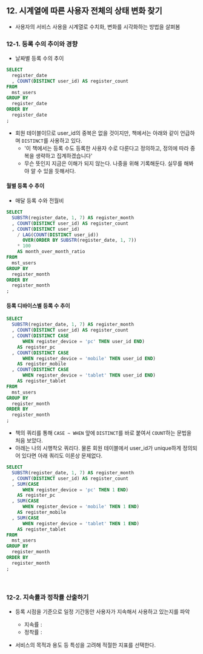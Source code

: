 ## 12. 시계열에 따른 사용자 전체의 상태 변화 찾기

* 사용자의 서비스 사용을 시계열로 수치화, 변화를 시각화하는 방법을 살펴봄

### 12-1. 등록 수의 추이와 경향

* 날짜별 등록 수의 추이

```sql
SELECT
  register_date
  , COUNT(DISTINCT user_id) AS register_count
FROM
  mst_users
GROUP BY
  register_date
ORDER BY
  register_date
;
```

* 회원 테이블이므로 user_id의 중복은 없을 것이지만, 책에서는 아래와 같이 언급하며 `DISTINCT`를 사용하고 있다.
  * '이 책에서는 등록 수도 등록한 사용자 수로 다룬다고 정의하고, 정의에 따라 중복을 생략하고 집계하겠습니다'
  * 무슨 뜻인지 지금은 이해가 되지 않는다. 나중을 위해 기록해둔다. 실무를 해봐야 알 수 있을 듯해서다.

#### 월별 등록 수 추이

* 매달 등록 수와 전월비
```sql
SELECT
  SUBSTR(register_date, 1, 7) AS register_month
  , COUNT(DISTINCT user_id) AS register_count
  , COUNT(DISTINCT user_id)
    / LAG(COUNT(DISTINCT user_id))
      OVER(ORDER BY SUBSTR(register_date, 1, 7))
    * 100
    AS month_over_month_ratio
FROM
  mst_users
GROUP BY
  register_month
ORDER BY
  register_month
;
```

#### 등록 디바이스별 등록 수 추이
```sql
SELECT
  SUBSTR(register_date, 1, 7) AS register_month
  , COUNT(DISTINCT user_id) AS register_count
  , COUNT(DISTINCT CASE
      WHEN register_device = 'pc' THEN user_id END)
    AS register_pc
  , COUNT(DISTINCT CASE
      WHEN register_device = 'mobile' THEN user_id END)
    AS register_mobile
  , COUNT(DISTINCT CASE
      WHEN register_device = 'tablet' THEN user_id END)
    AS register_tablet
FROM
  mst_users
GROUP BY
  register_month
ORDER BY
  register_month
;  
```

* 책의 쿼리를 통해 `CASE ~ WHEN` 앞에 `DISTINCT`를 바로 붙여서 `COUNT`하는 문법을 처음 보았다.
* 아래는 나의 시행착오 쿼리다. 물론 회원 테이블에서 user_id가 unique하게 정의되어 있다면 아래 쿼리도 이론상 문제없다.

```sql
SELECT
  SUBSTR(register_date, 1, 7) AS register_month
  , COUNT(DISTINCT user_id) AS register_count
  , SUM(CASE
      WHEN register_device = 'pc' THEN 1 END)
    AS register_pc
  , SUM(CASE
      WHEN register_device = 'mobile' THEN 1 END)
    AS register_mobile
  , SUM(CASE
      WHEN register_device = 'tablet' THEN 1 END)
    AS register_tablet
FROM
  mst_users
GROUP BY
  register_month
ORDER BY
  register_month
;  
```

<br>

### 12-2. 지속률과 정착률 산출하기

* 등록 시점을 기준으로 일정 기간동안 사용자가 지속해서 사용하고 있는지를 파악
  * 지속률 :
  * 정착률 :

* 서비스의 목적과 용도 등 특성을 고려해 적절한 지표를 선택한다. 

